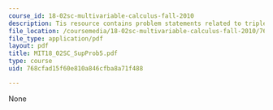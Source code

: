 ```yaml
---
course_id: 18-02sc-multivariable-calculus-fall-2010
description: Tis resource contains problem statements related to triple integrals.
file_location: /coursemedia/18-02sc-multivariable-calculus-fall-2010/768cfad15f60e810a846cfba8a71f488_MIT18_02SC_SupProb5.pdf
file_type: application/pdf
layout: pdf
title: MIT18_02SC_SupProb5.pdf
type: course
uid: 768cfad15f60e810a846cfba8a71f488

---
```

None